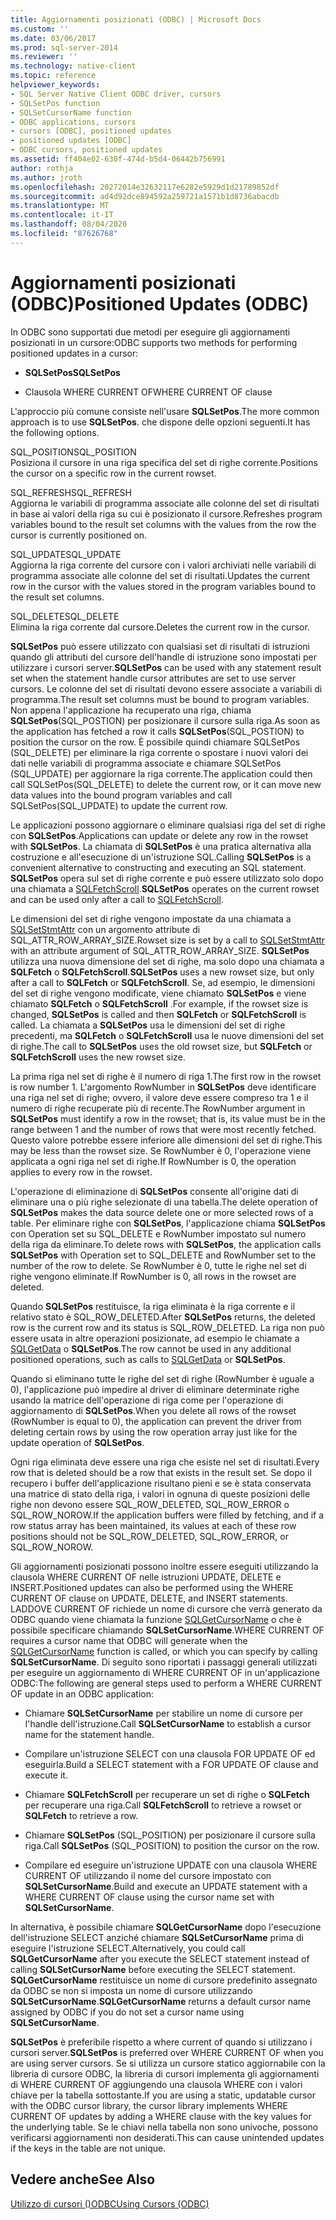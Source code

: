 ```yaml
---
title: Aggiornamenti posizionati (ODBC) | Microsoft Docs
ms.custom: ''
ms.date: 03/06/2017
ms.prod: sql-server-2014
ms.reviewer: ''
ms.technology: native-client
ms.topic: reference
helpviewer_keywords:
- SQL Server Native Client ODBC driver, cursors
- SQLSetPos function
- SQLSetCursorName function
- ODBC applications, cursors
- cursors [ODBC], positioned updates
- positioned updates [ODBC]
- ODBC cursors, positioned updates
ms.assetid: ff404e02-630f-474d-b5d4-06442b756991
author: rothja
ms.author: jroth
ms.openlocfilehash: 20272014e32632117e6282e5929d1d21789852df
ms.sourcegitcommit: ad4d92dce894592a259721a1571b1d8736abacdb
ms.translationtype: MT
ms.contentlocale: it-IT
ms.lasthandoff: 08/04/2020
ms.locfileid: "87626768"
---
```

# <a name="positioned-updates-odbc"></a><span data-ttu-id="7b32a-102">Aggiornamenti posizionati (ODBC)</span><span class="sxs-lookup"><span data-stu-id="7b32a-102">Positioned Updates (ODBC)</span></span>
  <span data-ttu-id="7b32a-103">In ODBC sono supportati due metodi per eseguire gli aggiornamenti posizionati in un cursore:</span><span class="sxs-lookup"><span data-stu-id="7b32a-103">ODBC supports two methods for performing positioned updates in a cursor:</span></span>  
  
-   <span data-ttu-id="7b32a-104">**SQLSetPos**</span><span class="sxs-lookup"><span data-stu-id="7b32a-104">**SQLSetPos**</span></span>  
  
-   <span data-ttu-id="7b32a-105">Clausola WHERE CURRENT OF</span><span class="sxs-lookup"><span data-stu-id="7b32a-105">WHERE CURRENT OF clause</span></span>  
  
 <span data-ttu-id="7b32a-106">L'approccio più comune consiste nell'usare **SQLSetPos**.</span><span class="sxs-lookup"><span data-stu-id="7b32a-106">The more common approach is to use **SQLSetPos**.</span></span> <span data-ttu-id="7b32a-107">che dispone delle opzioni seguenti.</span><span class="sxs-lookup"><span data-stu-id="7b32a-107">It has the following options.</span></span>  
  
 <span data-ttu-id="7b32a-108">SQL_POSITION</span><span class="sxs-lookup"><span data-stu-id="7b32a-108">SQL_POSITION</span></span>  
 <span data-ttu-id="7b32a-109">Posiziona il cursore in una riga specifica del set di righe corrente.</span><span class="sxs-lookup"><span data-stu-id="7b32a-109">Positions the cursor on a specific row in the current rowset.</span></span>  
  
 <span data-ttu-id="7b32a-110">SQL_REFRESH</span><span class="sxs-lookup"><span data-stu-id="7b32a-110">SQL_REFRESH</span></span>  
 <span data-ttu-id="7b32a-111">Aggiorna le variabili di programma associate alle colonne del set di risultati in base ai valori della riga su cui è posizionato il cursore.</span><span class="sxs-lookup"><span data-stu-id="7b32a-111">Refreshes program variables bound to the result set columns with the values from the row the cursor is currently positioned on.</span></span>  
  
 <span data-ttu-id="7b32a-112">SQL_UPDATE</span><span class="sxs-lookup"><span data-stu-id="7b32a-112">SQL_UPDATE</span></span>  
 <span data-ttu-id="7b32a-113">Aggiorna la riga corrente del cursore con i valori archiviati nelle variabili di programma associate alle colonne del set di risultati.</span><span class="sxs-lookup"><span data-stu-id="7b32a-113">Updates the current row in the cursor with the values stored in the program variables bound to the result set columns.</span></span>  
  
 <span data-ttu-id="7b32a-114">SQL_DELETE</span><span class="sxs-lookup"><span data-stu-id="7b32a-114">SQL_DELETE</span></span>  
 <span data-ttu-id="7b32a-115">Elimina la riga corrente dal cursore.</span><span class="sxs-lookup"><span data-stu-id="7b32a-115">Deletes the current row in the cursor.</span></span>  
  
 <span data-ttu-id="7b32a-116">**SQLSetPos** può essere utilizzato con qualsiasi set di risultati di istruzioni quando gli attributi del cursore dell'handle di istruzione sono impostati per utilizzare i cursori server.</span><span class="sxs-lookup"><span data-stu-id="7b32a-116">**SQLSetPos** can be used with any statement result set when the statement handle cursor attributes are set to use server cursors.</span></span> <span data-ttu-id="7b32a-117">Le colonne del set di risultati devono essere associate a variabili di programma.</span><span class="sxs-lookup"><span data-stu-id="7b32a-117">The result set columns must be bound to program variables.</span></span> <span data-ttu-id="7b32a-118">Non appena l'applicazione ha recuperato una riga, chiama **SQLSetPos**(SQL_POSTION) per posizionare il cursore sulla riga.</span><span class="sxs-lookup"><span data-stu-id="7b32a-118">As soon as the application has fetched a row it calls **SQLSetPos**(SQL_POSTION) to position the cursor on the row.</span></span> <span data-ttu-id="7b32a-119">È possibile quindi chiamare SQLSetPos (SQL_DELETE) per eliminare la riga corrente o spostare i nuovi valori dei dati nelle variabili di programma associate e chiamare SQLSetPos (SQL_UPDATE) per aggiornare la riga corrente.</span><span class="sxs-lookup"><span data-stu-id="7b32a-119">The application could then call SQLSetPos(SQL_DELETE) to delete the current row, or it can move new data values into the bound program variables and call SQLSetPos(SQL_UPDATE) to update the current row.</span></span>  
  
 <span data-ttu-id="7b32a-120">Le applicazioni possono aggiornare o eliminare qualsiasi riga del set di righe con **SQLSetPos**.</span><span class="sxs-lookup"><span data-stu-id="7b32a-120">Applications can update or delete any row in the rowset with **SQLSetPos**.</span></span> <span data-ttu-id="7b32a-121">La chiamata di **SQLSetPos** è una pratica alternativa alla costruzione e all'esecuzione di un'istruzione SQL.</span><span class="sxs-lookup"><span data-stu-id="7b32a-121">Calling **SQLSetPos** is a convenient alternative to constructing and executing an SQL statement.</span></span> <span data-ttu-id="7b32a-122">**SQLSetPos** opera sul set di righe corrente e può essere utilizzato solo dopo una chiamata a [SQLFetchScroll](../native-client-odbc-api/sqlfetchscroll.md).</span><span class="sxs-lookup"><span data-stu-id="7b32a-122">**SQLSetPos** operates on the current rowset and can be used only after a call to [SQLFetchScroll](../native-client-odbc-api/sqlfetchscroll.md).</span></span>  
  
 <span data-ttu-id="7b32a-123">Le dimensioni del set di righe vengono impostate da una chiamata a [SQLSetStmtAttr](../native-client-odbc-api/sqlsetstmtattr.md) con un argomento attribute di SQL_ATTR_ROW_ARRAY_SIZE.</span><span class="sxs-lookup"><span data-stu-id="7b32a-123">Rowset size is set by a call to [SQLSetStmtAttr](../native-client-odbc-api/sqlsetstmtattr.md) with an attribute argument of SQL_ATTR_ROW_ARRAY_SIZE.</span></span> <span data-ttu-id="7b32a-124">**SQLSetPos** utilizza una nuova dimensione del set di righe, ma solo dopo una chiamata a **SQLFetch** o **SQLFetchScroll**.</span><span class="sxs-lookup"><span data-stu-id="7b32a-124">**SQLSetPos** uses a new rowset size, but only after a call to **SQLFetch** or **SQLFetchScroll**.</span></span> <span data-ttu-id="7b32a-125">Se, ad esempio, le dimensioni del set di righe vengono modificate, viene chiamato **SQLSetPos** e viene chiamato **SQLFetch** o **SQLFetchScroll** .</span><span class="sxs-lookup"><span data-stu-id="7b32a-125">For example, if the rowset size is changed, **SQLSetPos** is called and then **SQLFetch** or **SQLFetchScroll** is called.</span></span> <span data-ttu-id="7b32a-126">La chiamata a **SQLSetPos** usa le dimensioni del set di righe precedenti, ma **SQLFetch** o **SQLFetchScroll** usa le nuove dimensioni del set di righe.</span><span class="sxs-lookup"><span data-stu-id="7b32a-126">The call to **SQLSetPos** uses the old rowset size, but **SQLFetch** or **SQLFetchScroll** uses the new rowset size.</span></span>  
  
 <span data-ttu-id="7b32a-127">La prima riga nel set di righe è il numero di riga 1.</span><span class="sxs-lookup"><span data-stu-id="7b32a-127">The first row in the rowset is row number 1.</span></span> <span data-ttu-id="7b32a-128">L'argomento RowNumber in **SQLSetPos** deve identificare una riga nel set di righe; ovvero, il valore deve essere compreso tra 1 e il numero di righe recuperate più di recente.</span><span class="sxs-lookup"><span data-stu-id="7b32a-128">The RowNumber argument in **SQLSetPos** must identify a row in the rowset; that is, its value must be in the range between 1 and the number of rows that were most recently fetched.</span></span> <span data-ttu-id="7b32a-129">Questo valore potrebbe essere inferiore alle dimensioni del set di righe.</span><span class="sxs-lookup"><span data-stu-id="7b32a-129">This may be less than the rowset size.</span></span> <span data-ttu-id="7b32a-130">Se RowNumber è 0, l'operazione viene applicata a ogni riga nel set di righe.</span><span class="sxs-lookup"><span data-stu-id="7b32a-130">If RowNumber is 0, the operation applies to every row in the rowset.</span></span>  
  
 <span data-ttu-id="7b32a-131">L'operazione di eliminazione di **SQLSetPos** consente all'origine dati di eliminare una o più righe selezionate di una tabella.</span><span class="sxs-lookup"><span data-stu-id="7b32a-131">The delete operation of **SQLSetPos** makes the data source delete one or more selected rows of a table.</span></span> <span data-ttu-id="7b32a-132">Per eliminare righe con **SQLSetPos**, l'applicazione chiama **SQLSetPos** con Operation set su SQL_DELETE e RowNumber impostato sul numero della riga da eliminare.</span><span class="sxs-lookup"><span data-stu-id="7b32a-132">To delete rows with **SQLSetPos**, the application calls **SQLSetPos** with Operation set to SQL_DELETE and RowNumber set to the number of the row to delete.</span></span> <span data-ttu-id="7b32a-133">Se RowNumber è 0, tutte le righe nel set di righe vengono eliminate.</span><span class="sxs-lookup"><span data-stu-id="7b32a-133">If RowNumber is 0, all rows in the rowset are deleted.</span></span>  
  
 <span data-ttu-id="7b32a-134">Quando **SQLSetPos** restituisce, la riga eliminata è la riga corrente e il relativo stato è SQL_ROW_DELETED.</span><span class="sxs-lookup"><span data-stu-id="7b32a-134">After **SQLSetPos** returns, the deleted row is the current row and its status is SQL_ROW_DELETED.</span></span> <span data-ttu-id="7b32a-135">La riga non può essere usata in altre operazioni posizionate, ad esempio le chiamate a [SQLGetData](../native-client-odbc-api/sqlgetdata.md) o **SQLSetPos**.</span><span class="sxs-lookup"><span data-stu-id="7b32a-135">The row cannot be used in any additional positioned operations, such as calls to [SQLGetData](../native-client-odbc-api/sqlgetdata.md) or **SQLSetPos**.</span></span>  
  
 <span data-ttu-id="7b32a-136">Quando si eliminano tutte le righe del set di righe (RowNumber è uguale a 0), l'applicazione può impedire al driver di eliminare determinate righe usando la matrice dell'operazione di riga come per l'operazione di aggiornamento di **SQLSetPos**.</span><span class="sxs-lookup"><span data-stu-id="7b32a-136">When you delete all rows of the rowset (RowNumber is equal to 0), the application can prevent the driver from deleting certain rows by using the row operation array just like for the update operation of **SQLSetPos**.</span></span>  
  
 <span data-ttu-id="7b32a-137">Ogni riga eliminata deve essere una riga che esiste nel set di risultati.</span><span class="sxs-lookup"><span data-stu-id="7b32a-137">Every row that is deleted should be a row that exists in the result set.</span></span> <span data-ttu-id="7b32a-138">Se dopo il recupero i buffer dell'applicazione risultano pieni e se è stata conservata una matrice di stato della riga, i valori in ognuna di queste posizioni delle righe non devono essere SQL_ROW_DELETED, SQL_ROW_ERROR o SQL_ROW_NOROW.</span><span class="sxs-lookup"><span data-stu-id="7b32a-138">If the application buffers were filled by fetching, and if a row status array has been maintained, its values at each of these row positions should not be SQL_ROW_DELETED, SQL_ROW_ERROR, or SQL_ROW_NOROW.</span></span>  
  
 <span data-ttu-id="7b32a-139">Gli aggiornamenti posizionati possono inoltre essere eseguiti utilizzando la clausola WHERE CURRENT OF nelle istruzioni UPDATE, DELETE e INSERT.</span><span class="sxs-lookup"><span data-stu-id="7b32a-139">Positioned updates can also be performed using the WHERE CURRENT OF clause on UPDATE, DELETE, and INSERT statements.</span></span> <span data-ttu-id="7b32a-140">LADDOVE CURRENT OF richiede un nome di cursore che verrà generato da ODBC quando viene chiamata la funzione [SQLGetCursorName](../native-client-odbc-api/sqlgetcursorname.md) o che è possibile specificare chiamando **SQLSetCursorName**.</span><span class="sxs-lookup"><span data-stu-id="7b32a-140">WHERE CURRENT OF requires a cursor name that ODBC will generate when the [SQLGetCursorName](../native-client-odbc-api/sqlgetcursorname.md) function is called, or which you can specify by calling **SQLSetCursorName**.</span></span> <span data-ttu-id="7b32a-141">Di seguito sono riportati i passaggi generali utilizzati per eseguire un aggiornamento di WHERE CURRENT OF in un'applicazione ODBC:</span><span class="sxs-lookup"><span data-stu-id="7b32a-141">The following are general steps used to perform a WHERE CURRENT OF update in an ODBC application:</span></span>  
  
-   <span data-ttu-id="7b32a-142">Chiamare **SQLSetCursorName** per stabilire un nome di cursore per l'handle dell'istruzione.</span><span class="sxs-lookup"><span data-stu-id="7b32a-142">Call **SQLSetCursorName** to establish a cursor name for the statement handle.</span></span>  
  
-   <span data-ttu-id="7b32a-143">Compilare un'istruzione SELECT con una clausola FOR UPDATE OF ed eseguirla.</span><span class="sxs-lookup"><span data-stu-id="7b32a-143">Build a SELECT statement with a FOR UPDATE OF clause and execute it.</span></span>  
  
-   <span data-ttu-id="7b32a-144">Chiamare **SQLFetchScroll** per recuperare un set di righe o **SQLFetch** per recuperare una riga.</span><span class="sxs-lookup"><span data-stu-id="7b32a-144">Call **SQLFetchScroll** to retrieve a rowset or **SQLFetch** to retrieve a row.</span></span>  
  
-   <span data-ttu-id="7b32a-145">Chiamare **SQLSetPos** (SQL_POSITION) per posizionare il cursore sulla riga.</span><span class="sxs-lookup"><span data-stu-id="7b32a-145">Call **SQLSetPos** (SQL_POSITION) to position the cursor on the row.</span></span>  
  
-   <span data-ttu-id="7b32a-146">Compilare ed eseguire un'istruzione UPDATE con una clausola WHERE CURRENT OF utilizzando il nome del cursore impostato con **SQLSetCursorName**.</span><span class="sxs-lookup"><span data-stu-id="7b32a-146">Build and execute an UPDATE statement with a WHERE CURRENT OF clause using the cursor name set with **SQLSetCursorName**.</span></span>  
  
 <span data-ttu-id="7b32a-147">In alternativa, è possibile chiamare **SQLGetCursorName** dopo l'esecuzione dell'istruzione SELECT anziché chiamare **SQLSetCursorName** prima di eseguire l'istruzione SELECT.</span><span class="sxs-lookup"><span data-stu-id="7b32a-147">Alternatively, you could call **SQLGetCursorName** after you execute the SELECT statement instead of calling **SQLSetCursorName** before executing the SELECT statement.</span></span> <span data-ttu-id="7b32a-148">**SQLGetCursorName** restituisce un nome di cursore predefinito assegnato da ODBC se non si imposta un nome di cursore utilizzando **SQLSetCursorName**.</span><span class="sxs-lookup"><span data-stu-id="7b32a-148">**SQLGetCursorName** returns a default cursor name assigned by ODBC if you do not set a cursor name using **SQLSetCursorName**.</span></span>  
  
 <span data-ttu-id="7b32a-149">**SQLSetPos** è preferibile rispetto a where current of quando si utilizzano i cursori server.</span><span class="sxs-lookup"><span data-stu-id="7b32a-149">**SQLSetPos** is preferred over WHERE CURRENT OF when you are using server cursors.</span></span> <span data-ttu-id="7b32a-150">Se si utilizza un cursore statico aggiornabile con la libreria di cursore ODBC, la libreria di cursori implementa gli aggiornamenti di WHERE CURRENT OF aggiungendo una clausola WHERE con i valori chiave per la tabella sottostante.</span><span class="sxs-lookup"><span data-stu-id="7b32a-150">If you are using a static, updatable cursor with the ODBC cursor library, the cursor library implements WHERE CURRENT OF updates by adding a WHERE clause with the key values for the underlying table.</span></span> <span data-ttu-id="7b32a-151">Se le chiavi nella tabella non sono univoche, possono verificarsi aggiornamenti non desiderati.</span><span class="sxs-lookup"><span data-stu-id="7b32a-151">This can cause unintended updates if the keys in the table are not unique.</span></span>  
  
## <a name="see-also"></a><span data-ttu-id="7b32a-152">Vedere anche</span><span class="sxs-lookup"><span data-stu-id="7b32a-152">See Also</span></span>  
 [<span data-ttu-id="7b32a-153">Utilizzo di cursori &#40;&#41;ODBC</span><span class="sxs-lookup"><span data-stu-id="7b32a-153">Using Cursors &#40;ODBC&#41;</span></span>](using-cursors-odbc.md)  
  
  

